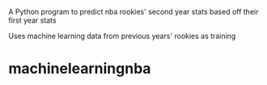 A Python program to predict nba rookies' second year stats based off their first year stats

Uses machine learning data from previous years' rookies as training

# machinelearningnba
